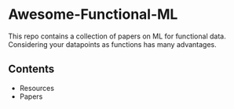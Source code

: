 # Awesome-Functional-ML
This repo contains a collection of papers on ML for functional data.
Considering your datapoints as functions has many advantages.



## Contents
- Resources
- Papers
